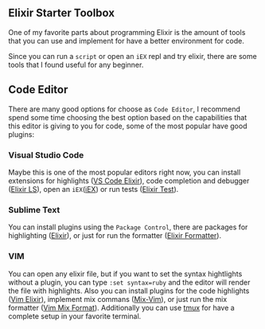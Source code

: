 ## Elixir Starter Toolbox 

One of my favorite parts about programming Elixir is the amount of tools that you can use and implement for have a 
better environment for code. 

Since you can run a `script` or open an `iEX` repl and try elixir, there are some tools that I found useful for any beginner.

## Code Editor

There are many good options for choose as `Code Editor`, I recommend spend some time choosing the best option based on the capabilities that this editor is giving to you for code, some of the most popular have good plugins:

### Visual Studio Code

Maybe this is one of the most popular editors right now, you can install extensions for highlights ([VS Code Elixir](https://marketplace.visualstudio.com/items?itemName=mjmcloug.vscode-elixir)), code completion and debugger ([Elixir LS](https://marketplace.visualstudio.com/items?itemName=JakeBecker.elixir-ls)), open an `iEX`([iEX](https://marketplace.visualstudio.com/items?itemName=mbakerpdx.iex)) or run tests ([Elixir Test](https://marketplace.visualstudio.com/items?itemName=samuel-pordeus.elixir-test)).

### Sublime Text

You can install plugins using the `Package Control`, there are packages for highlighting ([Elixir](https://packagecontrol.io/packages/Elixir)), or just for run the formatter ([Elixir Formatter](https://packagecontrol.io/packages/ElixirFormatter)).

### VIM

You can open any elixir file, but if you want to set the syntax hightlights without a plugin, you can type `:set syntax=ruby` and the editor will render the file with highlights.  Also you can install plugins for the code highlights ([Vim Elixir](https://vimawesome.com/plugin/vim-elixir-sparks-fly)), implement mix commans ([Mix-Vim](https://vimawesome.com/plugin/mix-vim)), or just run the mix formatter ([Vim Mix Format](https://vimawesome.com/plugin/vim-mix-format)). Additionally you can use [tmux](https://github.com/tmux/tmux/wiki) for have a complete setup in your favorite terminal.

